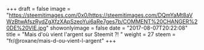 +++
draft = false
image = "https://steemitimages.com/0x0/https://steemitimages.com/DQmYaMt8aVWzBtwAfszRydZgXfzXApSzeoYui6aRe7ges7b/COMMENT%20CHANGER%20DE%20VIE.jpg"
showonlyimage = false
date = "2017-08-07T20:22:08"
title = "Mais d'où vient l'argent sur Steemit ?! "
weight = 27
steem = "fr/@roxane/mais-d-ou-vient-l-argent"
+++

<!--more-->
